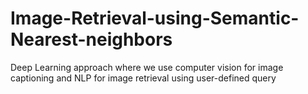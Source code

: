 # Image-Retrieval-using-Semantic-Nearest-neighbors
Deep Learning approach where we use computer vision for image captioning and NLP for image retrieval using user-defined query

